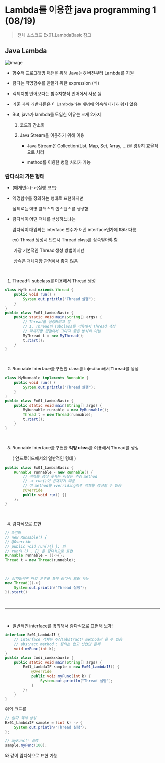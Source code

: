 # Lambda를 이용한 java programming 1 (08/19)

> 전체 소스코드 Ex01_LambdaBasic 참고

## Java Lambda

![image](https://user-images.githubusercontent.com/50972986/63342129-ae121c80-c385-11e9-9acf-b9d098176c94.png)

- 함수적 프로그래밍 패턴을 위해 Java는 8 버전부터 Lambda를 지원
- 람다는 익명함수를 만들기 위한 expression (식)
- 객체지향 언어보다는 함수지향적 언어에서 사용 됨

- 기존 자바 개발자들은 이 Lambda라는 개념에 익숙해지기가 쉽지 않음

 * But, java가 lambda를 도입한 이유는 크게 2가지

   1. 코드의 간소화

   2. Java Stream을 이용하기 위해 이용

      - Java Stream은 Collection(List, Map, Set, Array, ...)을 굉장히 효율적으로 처리 

      - method를 이용한 병렬 처리가 가능



###  람다식의 기본 형태

 * (매개변수)->{실행 코드}

 * 익명함수를 정의하는 형태로 표현하지만

   실제로는 익명 클래스의 인스턴스를 생성함

* 람다식이 어떤 객체를 생성하느냐는 

  람다식이 대입되는 interface 변수가 어떤 interface인가에 따라 다름

  ex) Thread 생성시 반드시 Thread class를 상속받아야 함

  ​	  가장 기본적인 Thread 생성 방법이지만

  ​	  상속은 객체지향 관점에서 좋지 않음

  <br>

1. Thread의 subclass를 이용해서 Thread 생성

``` java
class MyThread extends Thread {
	public void run() {
		System.out.println("Thread 실행");
	}
}
public class Ex01_LambdaBasic {
	public static void main(String[] args) {
		// Thread를 생성하려고 함
		// 1. Thread의 subclass를 이용해서 Thread 생성
		// 객체지향 관점에서 그다지 좋은 방식이 아님
		MyThread t = new MyThread();
		t.start();
    }
}
```

<br>

2. Runnable interface를 구현한 class를 injection해서 Thread를 생성

``` java
class MyRunnable implements Runnable {
	public void run() {
		System.out.println("Thread 실행");
	}
}
public class Ex01_LambdaBasic {
	public static void main(String[] args) {
        MyRunnable runnable = new MyRunnable();
        Thread t = new Thread(runnable);
        t.start();
    }
}
```

<br>

3. Runnable interface를 구현한 **익명 class**를 이용해서 Thread를 생성

   ( 안드로이드에서의 일반적인 형태 )

``` java
public class Ex01_LambdaBasic {
    Runnable runnable = new Runnable() {
        // 객체를 생성 못하는 이유는 추상 method
        // -> run()이 존재하기 때문
        // 이 method를 overriding하면 객체를 생성할 수 있음
        @Override
        public void run() {}
    };
}
```

<br>

4. 람다식으로 표현

```java 
// 3번의 
// new Runnable() {
// @Override
// public void run(){} }; 의 
// run의 () , {} 을 람다식으로 표현
Runnable runnable = ()->{};
Thread t = new Thread(runnable);
```

<br>

``` java
// 컴파일러의 타입 유추를 통해 람다식 표현 가능
new Thread(()->{
    System.out.println("Thread 실행"); 	
}).start();
```

<Br>

-------------------------

<br>

- 일반적인 interface를 정의해서 람다식으로 표현해 보자!

``` java
interface Ex01_LambdaIF {
	// interface 객체는 추상(abstract) method만 올 수 있음
	// abstract method : 정의는 없고 선언만 존재
	void myFunc(int k);
}
public class Ex01_LambdaBasic {
	public static void main(String[] args) {
        Ex01_LambdaIF sample = new Ex01_LambdaIF() {
			@Override
			public void myFunc(int k) {
				System.out.println("Thread 실행");
			}
		};
    }
}
```

위의 코드를 

``` java
// 람다 객체 생성
Ex01_LambdaIF sample = (int k) -> {
    System.out.println("Thread 실행");
};

// myFunc() 실행
sample.myFunc(100);
```

와 같이 람다식으로 표현 가능


